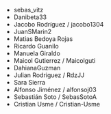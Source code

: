 - sebas_vitz
- Danibeta33
- Jacobo Rodríguez / jacobo1304
- JuanSMarin2
- Matias Bedoya Rojas
- Ricardo Guanilo
- Manuela Giraldo
- Maicol Gutierrez / Maicolguti
- DahianaGuzman
- Julian Rodriguez / RdzJJ
- Sara Sierra
- Alfonso Jiménez / alfonsoj03
- Sebastián Soto / SebasSotoA
- Cristian Usme / Cristian-Usme
